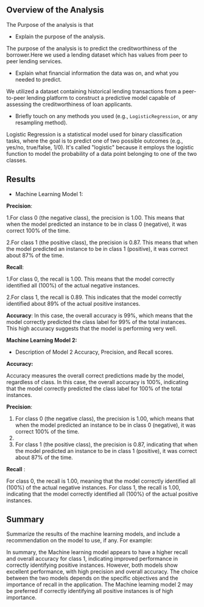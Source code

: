 
## Overview of the Analysis

The Purpose of the analysis is that 

* Explain the purpose of the analysis.
  
 The purpose of the analysis is to predict the creditworthiness of the borrower.Here we used a lending dataset which has values from peer to peer lending services.
  
* Explain what financial information the data was on, and what you needed to predict.
  
 We utilized a dataset containing historical lending transactions from a peer-to-peer lending platform to construct a 
 predictive model capable of assessing the creditworthiness of loan applicants.
  
* Briefly touch on any methods you used (e.g., `LogisticRegression`, or any resampling method).

Logistic Regression is a statistical model used for binary classification tasks, where the goal is to predict one of two possible outcomes (e.g., yes/no, true/false, 1/0). It's called "logistic" because it employs the logistic function to model the probability of a data point belonging to one of the two classes.


## Results

* Machine Learning Model 1:

**Precision**: 

1.For class 0 (the negative class), the precision is 1.00. This means that when the model predicted an instance to be in class 0 (negative), it was correct 100% of the time.

2.For class 1 (the positive class), the precision is 0.87. This means that when the model predicted an instance to be in class 1 (positive), it was correct about 87% of the time.


**Recall**:

1.For class 0, the recall is 1.00. This means that the model correctly identified all (100%) of the actual negative instances.

2.For class 1, the recall is 0.89. This indicates that the model correctly identified about 89% of the actual positive instances.

**Accuracy**:  In this case, the overall accuracy is 99%, which means that the model correctly predicted the class label for 99% of the total instances. This high accuracy suggests that the model is performing very well.



**Machine Learning Model 2:**
  * Description of Model 2 Accuracy, Precision, and Recall scores.
 
**Accuracy:**

Accuracy measures the overall correct predictions made by the model, regardless of class. In this case, the overall accuracy is 100%, indicating that the model correctly predicted the class label for 100% of the total instances.

**Precision**:
1. For class 0 (the negative class), the precision is 1.00, which means that when the model predicted an instance to be in class 0 (negative), it was correct 100% of the time.
2. 
3. For class 1 (the positive class), the precision is 0.87, indicating that when the model predicted an instance to be in class 1 (positive), it was correct about 87% of the time.

**Recall** :

For class 0, the recall is 1.00, meaning that the model correctly identified all (100%) of the actual negative instances.
For class 1, the recall is 1.00, indicating that the model correctly identified all (100%) of the actual positive instances.



## Summary

Summarize the results of the machine learning models, and include a recommendation on the model to use, if any. For example:

 In summary, the Machine learning model appears to have a higher recall and overall accuracy for class 1, indicating improved performance in correctly identifying positive instances. However, both models show excellent performance, with high precision and overall accuracy. The choice between the two models depends on the specific objectives and the importance of recall in the application. The Machine learning model 2 may be preferred if correctly identifying all positive instances is of high importance. 
